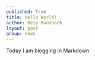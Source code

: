 ```yaml
---
published: True
title: Hello World!
author: Reiy Mansbach
layout: post
group: news
---
```


Today I am blogging in Markdown
